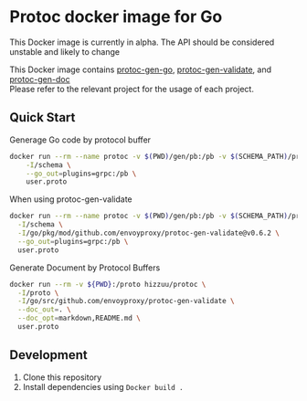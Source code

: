 # Protoc docker image for Go
This Docker image is currently in alpha. The API should be considered unstable and likely to change

This Docker image contains [protoc-gen-go](github.com/golang/protobuf/protoc-gen-go), [protoc-gen-validate](https://github.com/envoyproxy/protoc-gen-validate), and [protoc-gen-doc](github.com/pseudomuto/protoc-gen-doc/cmd/protoc-gen-doc)
<br>
Please refer to the relevant project for the usage of each project.

## Quick Start

Generage Go code by protocol buffer

```bash
docker run --rm --name protoc -v $(PWD)/gen/pb:/pb -v $(SCHEMA_PATH)/proto:/schema hizzuu/protoc \
	-I/schema \
	--go_out=plugins=grpc:/pb \
	user.proto
```

When using protoc-gen-validate

```bash
docker run --rm --name protoc -v $(PWD)/gen/pb:/pb -v $(SCHEMA_PATH)/proto:/schema hizzuu/protoc \
  -I/schema \
  -I/go/pkg/mod/github.com/envoyproxy/protoc-gen-validate@v0.6.2 \
  --go_out=plugins=grpc:/pb \
  user.proto
```

Generate Document by Protocol Buffers

```bash
docker run --rm -v ${PWD}:/proto hizzuu/protoc \
  -I/proto \
  -I/go/src/github.com/envoyproxy/protoc-gen-validate \
  --doc_out=. \
  --doc_opt=markdown,README.md \
  user.proto
```

## Development

1. Clone this repository
2. Install dependencies using `Docker build .`
